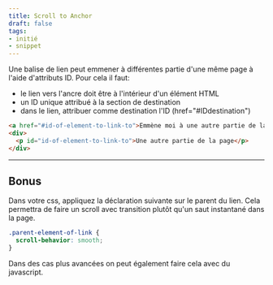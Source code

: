 ```yaml
---
title: Scroll to Anchor
draft: false
tags:
- initié
- snippet
---
```


Une balise de lien peut emmener à différentes partie d'une même page à l'aide d'attributs ID.
Pour cela il faut:
- le lien vers l'ancre doit être à l'intérieur d'un élément HTML
- un ID unique attribué à la section de destination
- dans le lien, attribuer comme destination l'ID (href="#IDdestination")


```html
<a href="#id-of-element-to-link-to">Emmène moi à une autre partie de la page!</a>
<div>
  <p id="id-of-element-to-link-to">Une autre partie de la page</p>
</div>

```
--- 


## Bonus

Dans votre css, appliquez la déclaration suivante sur le parent du lien. Cela permettra de faire un scroll avec transition plutôt qu'un saut instantané dans la page.

```css
.parent-element-of-link {
  scroll-behavior: smooth;
}
```

Dans des cas plus avancées on peut également faire cela avec du javascript.